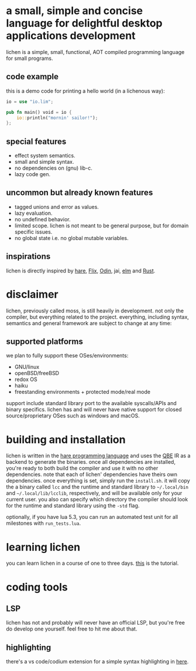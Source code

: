 # a small, simple and concise language for delightful desktop applications development
lichen is a simple, small, functional, AOT compiled programming language for small programs.

## code example
this is a demo code for printing a hello world (in a lichenous way):
```rust
io = use "io.lim";

pub fn main() void = io {
    io::println("mornin' sailor!");
};
```
## special features
- effect system semantics.
- small and simple syntax.
- no dependencies on (gnu) lib-c.
- lazy code gen.

## uncommon but already known features
- tagged unions and error as values.
- lazy evaluation.
- no undefined behavior.
- limited scope. lichen is not meant to be general purpose, but for domain specific issues.
- no global state i.e. no global mutable variables.

## inspirations
lichen is directly inspired by [hare](https://harelang.org), [Flix](https://flix.dev/), [Odin](https://odin-lang.org), jai, [elm](https://elm-lang.org) and [Rust](https://rust-lang.org).

# disclaimer
lichen, previously called moss, is still heavily in development. not only the compiler, but everything related to the project. everything, including syntax, semantics and general framework are subject to change at any time:

## supported platforms
we plan to fully support these OSes/environments:

- GNU/linux
- openBSD/freeBSD
- redox OS
- haiku
- freestanding environments + protected mode/real mode

support include standard library port to the available syscalls/APIs and binary specifics.
lichen has and will never have native support for closed source/proprietary OSes such as windows and macOS.

# building and installation
lichen is written in the [hare programming language](https://hare-lang.org) and uses the [QBE](https://c9x.me/compile/) IR as a backend to generate the binaries. once all dependencies are installed, you're ready to both build the compiler and use it with no other dependencies. note that each of lichen' dependencies have theirs own dependencies. once everything is set, simply run the `install.sh`. it will copy the a binary called `lcc` and the runtime and standard library to `~/.local/bin` and `~/.local/lib/lcclib`, respectively, and will be available only for your current user. you also can specify which directory the compiler should look for the runtime and standard library using the `-std` flag.

optionally, if you have lua 5.3, you can run an automated test unit for all milestones with `run_tests.lua`.

# learning lichen
you can learn lichen in a course of one to three days. [this](doc/tut.md) is the tutorial.

# coding tools

## LSP
lichen has not and probably will never have an official LSP, but you're free do develop one yourself. feel free to hit me about that.

## highlighting
there's a vs code/codium extension for a simple syntax highlighting in [here](https://github.com/mikumikudice/lichen-syntax-highlight).
